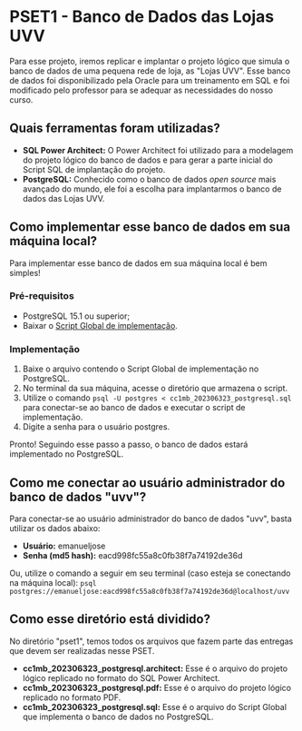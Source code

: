 # PSET1 - Banco de Dados das Lojas UVV

Para esse projeto, iremos replicar e implantar o projeto lógico que simula o banco de dados de uma pequena rede de loja, as "Lojas UVV". Esse banco de dados foi disponibilizado pela Oracle para um treinamento em SQL e foi modificado pelo professor para se adequar as necessidades do nosso curso.

## Quais ferramentas foram utilizadas?

- **SQL Power Architect:** O Power Architect foi utilizado para a modelagem do projeto lógico do banco de dados e para gerar a parte inicial do Script SQL de implantação do projeto.
- **PostgreSQL:** Conhecido como o banco de dados _open source_ mais avançado do mundo, ele foi a escolha para implantarmos o banco de dados das Lojas UVV.

## Como implementar esse banco de dados em sua máquina local?

Para implementar esse banco de dados em sua máquina local é bem simples!

### Pré-requisitos
- PostgreSQL 15.1 ou superior;
- Baixar o [Script Global de implementação](../pset1/cc1mb_202306323_postgresql.sql).

### Implementação
1. Baixe o arquivo contendo o Script Global de implementação no PostgreSQL.
2. No terminal da sua máquina, acesse o diretório que armazena o script.
3. Utilize o comando `psql -U postgres < cc1mb_202306323_postgresql.sql` para conectar-se ao banco de dados e executar o script de implementação.
4. Digite a senha para o usuário postgres.

Pronto! Seguindo esse passo a passo, o banco de dados estará implementado no PostgreSQL.

## Como me conectar ao usuário administrador do banco de dados "uvv"?

Para conectar-se ao usuário administrador do banco de dados "uvv", basta utilizar os dados abaixo:

- **Usuário:** emanueljose
- **Senha (md5 hash):** eacd998fc55a8c0fb38f7a74192de36d

Ou, utilize o comando a seguir em seu terminal (caso esteja se conectando na máquina local): `psql postgres://emanueljose:eacd998fc55a8c0fb38f7a74192de36d@localhost/uvv`

## Como esse diretório está dividido?

No diretório "pset1", temos todos os arquivos que fazem parte das entregas que devem ser realizadas nesse PSET.
- **cc1mb_202306323_postgresql.architect:** Esse é o arquivo do projeto lógico replicado no formato do SQL Power Architect.
- **cc1mb_202306323_postgresql.pdf:** Esse é o arquivo do projeto lógico replicado no formato PDF.
- **cc1mb_202306323_postgresql.sql:** Esse é o arquivo do Script Global que implementa o banco de dados no PostgreSQL.

